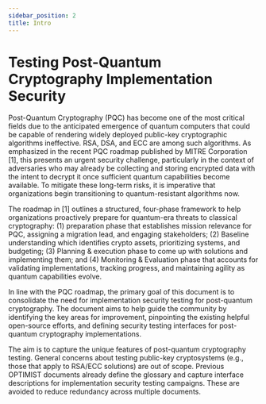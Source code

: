 ```yaml
---
sidebar_position: 2
title: Intro
---
```


# Testing Post-Quantum Cryptography Implementation Security

Post-Quantum Cryptography (PQC) has become one of the most critical fields due to the anticipated emergence of quantum computers that could be capable of rendering widely deployed public-key cryptographic algorithms ineffective. RSA, DSA, and ECC are among such algorithms. As emphasized in the recent PQC roadmap published by MITRE Corporation [1], this presents an urgent security challenge, particularly in the context of adversaries who may already be collecting and storing encrypted data with the intent to decrypt it once sufficient quantum capabilities become available. To mitigate these long-term risks, it is imperative that organizations begin transitioning to quantum-resistant algorithms now. 

The roadmap in [1] outlines a structured, four-phase framework to help organizations proactively prepare for quantum-era threats to classical cryptography: (1) preparation phase that establishes mission relevance for PQC, assigning a migration lead, and engaging stakeholders; (2) Baseline understanding which identifies crypto assets, prioritizing systems, and budgeting; (3) Planning & execution phase to come up with solutions and implementing them; and (4) Monitoring & Evaluation phase that accounts for validating implementations, tracking progress, and maintaining agility as quantum capabilities evolve. 

In line with the PQC roadmap, the primary goal of this document is to consolidate the need for implementation security testing for post-quantum cryptography.  The document aims to help guide the community by identifying the key areas for improvement, pinpointing the existing helpful open-source efforts, and defining security testing interfaces for post-quantum cryptography implementations. 

The aim is to capture the unique features of post-quantum cryptography testing.  General concerns about testing public-key cryptosystems (e.g., those that apply to RSA/ECC solutions) are out of scope.  Previous OPTIMIST documents already define the glossary and capture interface descriptions for implementation security testing campaigns.  These are avoided to reduce redundancy across multiple documents.
